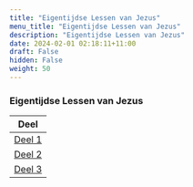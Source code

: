 ```yaml
---
title: "Eigentijdse Lessen van Jezus"
menu_title: "Eigentijdse Lessen van Jezus"
description: "Eigentijdse Lessen van Jezus"
date: 2024-02-01 02:18:11+11:00
draft: False
hidden: False
weight: 50
---
```

### Eigentijdse Lessen van Jezus

|**Deel**
|---
| [Deel 1](/3-nl-jesus-messages/3-5-nl-jesus-cont-teachings/3-5-1-nl-jesus-teachings-volume-1/)
| [Deel 2](/3-nl-jesus-messages/3-5-nl-jesus-cont-teachings/3-5-2-nl-jesus-teachings-volume-2/)
| [Deel 3](/3-nl-jesus-messages/3-5-nl-jesus-cont-teachings/3-5-3-nl-jesus-teachings-volume-3/)
